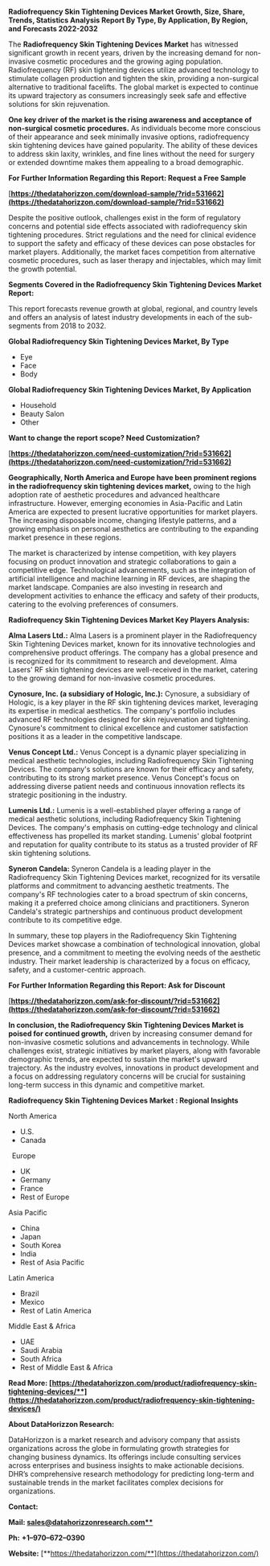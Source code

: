 ﻿**Radiofrequency Skin Tightening Devices Market Growth, Size, Share, Trends, Statistics Analysis Report By Type, By Application, By Region, and Forecasts 2022-2032**

The **Radiofrequency Skin Tightening Devices Market** has witnessed significant growth in recent years, driven by the increasing demand for non-invasive cosmetic procedures and the growing aging population. Radiofrequency (RF) skin tightening devices utilize advanced technology to stimulate collagen production and tighten the skin, providing a non-surgical alternative to traditional facelifts. The global market is expected to continue its upward trajectory as consumers increasingly seek safe and effective solutions for skin rejuvenation.

**One key driver of the market is the rising awareness and acceptance of non-surgical cosmetic procedures.** As individuals become more conscious of their appearance and seek minimally invasive options, radiofrequency skin tightening devices have gained popularity. The ability of these devices to address skin laxity, wrinkles, and fine lines without the need for surgery or extended downtime makes them appealing to a broad demographic. 

**For Further Information Regarding this Report: Request a Free Sample**	

[**https://thedatahorizzon.com/download-sample/?rid=531662](https://thedatahorizzon.com/download-sample/?rid=531662)** 

Despite the positive outlook, challenges exist in the form of regulatory concerns and potential side effects associated with radiofrequency skin tightening procedures. Strict regulations and the need for clinical evidence to support the safety and efficacy of these devices can pose obstacles for market players. Additionally, the market faces competition from alternative cosmetic procedures, such as laser therapy and injectables, which may limit the growth potential.

**Segments Covered in the Radiofrequency Skin Tightening Devices Market Report:**

This report forecasts revenue growth at global, regional, and country levels and offers an analysis of latest industry developments in each of the sub-segments from 2018 to 2032.

**Global Radiofrequency Skin Tightening Devices Market, By Type**

- Eye
- Face
- Body

**Global Radiofrequency Skin Tightening Devices Market, By Application**

- Household
- Beauty Salon
- Other

**Want to change the report scope? Need Customization?**

[**https://thedatahorizzon.com/need-customization/?rid=531662](https://thedatahorizzon.com/need-customization/?rid=531662)** 

**Geographically, North America and Europe have been prominent regions in the radiofrequency skin tightening devices market,** owing to the high adoption rate of aesthetic procedures and advanced healthcare infrastructure. However, emerging economies in Asia-Pacific and Latin America are expected to present lucrative opportunities for market players. The increasing disposable income, changing lifestyle patterns, and a growing emphasis on personal aesthetics are contributing to the expanding market presence in these regions.

The market is characterized by intense competition, with key players focusing on product innovation and strategic collaborations to gain a competitive edge. Technological advancements, such as the integration of artificial intelligence and machine learning in RF devices, are shaping the market landscape. Companies are also investing in research and development activities to enhance the efficacy and safety of their products, catering to the evolving preferences of consumers. 

**Radiofrequency Skin Tightening Devices Market Key Players Analysis:** 

**Alma Lasers Ltd.:** Alma Lasers is a prominent player in the Radiofrequency Skin Tightening Devices market, known for its innovative technologies and comprehensive product offerings. The company has a global presence and is recognized for its commitment to research and development. Alma Lasers' RF skin tightening devices are well-received in the market, catering to the growing demand for non-invasive cosmetic procedures.

**Cynosure, Inc. (a subsidiary of Hologic, Inc.):** Cynosure, a subsidiary of Hologic, is a key player in the RF skin tightening devices market, leveraging its expertise in medical aesthetics. The company's portfolio includes advanced RF technologies designed for skin rejuvenation and tightening. Cynosure's commitment to clinical excellence and customer satisfaction positions it as a leader in the competitive landscape.

**Venus Concept Ltd.:** Venus Concept is a dynamic player specializing in medical aesthetic technologies, including Radiofrequency Skin Tightening Devices. The company's solutions are known for their efficacy and safety, contributing to its strong market presence. Venus Concept's focus on addressing diverse patient needs and continuous innovation reflects its strategic positioning in the industry.

**Lumenis Ltd.:** Lumenis is a well-established player offering a range of medical aesthetic solutions, including Radiofrequency Skin Tightening Devices. The company's emphasis on cutting-edge technology and clinical effectiveness has propelled its market standing. Lumenis' global footprint and reputation for quality contribute to its status as a trusted provider of RF skin tightening solutions.

**Syneron Candela:** Syneron Candela is a leading player in the Radiofrequency Skin Tightening Devices market, recognized for its versatile platforms and commitment to advancing aesthetic treatments. The company's RF technologies cater to a broad spectrum of skin concerns, making it a preferred choice among clinicians and practitioners. Syneron Candela's strategic partnerships and continuous product development contribute to its competitive edge.

In summary, these top players in the Radiofrequency Skin Tightening Devices market showcase a combination of technological innovation, global presence, and a commitment to meeting the evolving needs of the aesthetic industry. Their market leadership is characterized by a focus on efficacy, safety, and a customer-centric approach.

**For Further Information Regarding this Report: Ask for Discount**	

[**https://thedatahorizzon.com/ask-for-discount/?rid=531662](https://thedatahorizzon.com/ask-for-discount/?rid=531662)** 

**In conclusion, the Radiofrequency Skin Tightening Devices Market is poised for continued growth,** driven by increasing consumer demand for non-invasive cosmetic solutions and advancements in technology. While challenges exist, strategic initiatives by market players, along with favorable demographic trends, are expected to sustain the market's upward trajectory. As the industry evolves, innovations in product development and a focus on addressing regulatory concerns will be crucial for sustaining long-term success in this dynamic and competitive market.

**Radiofrequency Skin Tightening Devices Market : Regional Insights**

North America

- U.S.
- Canada

` `Europe

- UK
- Germany
- France
- Rest of Europe

Asia Pacific

- China
- Japan
- South Korea
- India
- Rest of Asia Pacific

Latin America

- Brazil
- Mexico
- Rest of Latin America

Middle East & Africa

- UAE
- Saudi Arabia
- South Africa
- Rest of Middle East & Africa

**Read More: [https://thedatahorizzon.com/product/radiofrequency-skin-tightening-devices/**](https://thedatahorizzon.com/product/radiofrequency-skin-tightening-devices/)** 

**About DataHorizzon Research:**

DataHorizzon is a market research and advisory company that assists organizations across the globe in formulating growth strategies for changing business dynamics. Its offerings include consulting services across enterprises and business insights to make actionable decisions. DHR’s comprehensive research methodology for predicting long-term and sustainable trends in the market facilitates complex decisions for organizations.

**Contact:**

**Mail: [sales@datahorizzonresearch.com**](mailto:sales@datahorizzonresearch.com)**

**Ph:** **+1–970–672–0390**

**Website:** [**https://thedatahorizzon.com/**](https://thedatahorizzon.com/)

